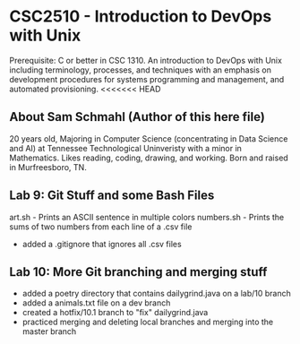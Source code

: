 # CSC2510 - Introduction to DevOps with Unix
Prerequisite: C or better in CSC 1310.  An introduction to DevOps with Unix including terminology, processes, and techniques with an emphasis on development procedures for systems programming and management, and automated provisioning.
<<<<<<< HEAD
## About Sam Schmahl (Author of this here file)
20 years old, Majoring in Computer Science (concentrating in Data Science and AI) at Tennessee Technological Uninveristy with a minor in Mathematics. Likes reading, coding, drawing, and working.
Born and raised in Murfreesboro, TN.

## Lab 9: Git Stuff and some Bash Files

art.sh - Prints an ASCII sentence in multiple colors
numbers.sh - Prints the sums of two numbers from each line of a .csv file
 - added a .gitignore that ignores all .csv files

## Lab 10: More Git branching and merging stuff
 - added a poetry directory that contains dailygrind.java on a lab/10 branch
 - added a animals.txt file on a dev branch
 - created a hotfix/10.1 branch to "fix" dailygrind.java
 - practiced merging and deleting local branches and merging into the master branch
